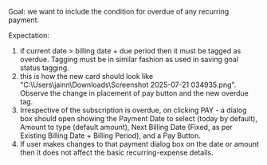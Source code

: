 Goal:
we want to include the condition for overdue of any recurring payment.

Expectation:
1. if current date > billing date + due period then it must be tagged as overdue. Tagging must be in similar fashion as used in saving goal status tagging. 
2. this is how the new card should look like "C:\Users\jainn\Downloads\Screenshot 2025-07-21 034935.png". Observe the change in placement of pay button and the new overdue tag.
3. Irrespective of the subscription is overdue, on clicking PAY - a dialog box should open showing the Payment Date to select (today by default), Amount to type (default amount), Next Billing Date (Fixed, as per Existing Billing Date + Billing Period), and a Pay Button.
4. If user makes changes to that payment dialog box on the date or amount then it does not affect the basic recurring-expense details. 